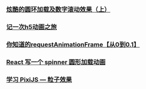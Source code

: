 ### [炫酷的圆环加载及数字滚动效果（上）](https://juejin.im/post/5c1a5e4a518825678a7baf25)
### [记一次h5动画之旅](https://juejin.im/post/5c2b655051882504bd0e845f)
### [你知道的requestAnimationFrame【从0到0.1】](https://juejin.im/post/5c3ca3d76fb9a049a979f429)
### [React 写一个 spinner 圆形加载动画](https://juejin.im/post/5c3885296fb9a049e2323a6a)
### [学习 PixiJS — 粒子效果](https://juejin.im/post/5c466588518825246b0ff877)
